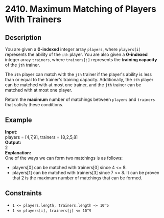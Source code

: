 # 2410. Maximum Matching of Players With Trainers

## Description

You are given a **0-indexed** integer array `players`, where `players[i]` represents the ability of the `ith` player. You are also given a **0-indexed** integer array `trainers`, where `trainers[j]` represents the **training capacity** of the `jth` trainer.

The `ith` player can match with the `jth` trainer if the player's ability is less than or equal to the trainer's training capacity. Additionally, the `ith` player can be matched with at most one trainer, and the `jth` trainer can be matched with at most one player.

Return the **maximum** number of matchings between `players` and `trainers` that satisfy these conditions.

## Example

**Input:**  
players = [4,7,9], trainers = [8,2,5,8]
<br>
**Output:**
<br>
2
<br>
**Explanation:**
<br>
One of the ways we can form two matchings is as follows:
- players[0] can be matched with trainers[0] since 4 <= 8.
- players[1] can be matched with trainers[3] since 7 <= 8.
It can be proven that 2 is the maximum number of matchings that can be formed.

## Constraints

- `1 <= players.length, trainers.length <= 10^5` 
- `1 <= players[i], trainers[j] <= 10^9`
